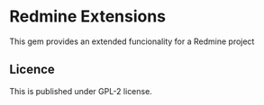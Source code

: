 # Redmine Extensions

This gem provides an extended funcionality for a Redmine project


## Licence
This is published under GPL-2 license.
